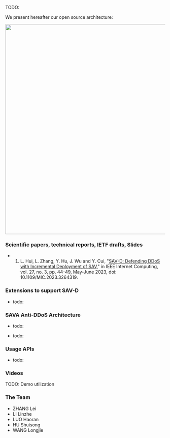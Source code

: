 TODO:

We present hereafter our open source architecture:


<img src="https://raw.githubusercontent.com/sava-anti-ddos/sava-anti-ddos.github.io/gh-pages/docs/savd_architecture.png" width="660">



### Scientific papers, technical reports, IETF drafts, Slides

- 1. L. Hui, L. Zhang, Y. Hu, J. Wu and Y. Cui, "[SAV-D: Defending DDoS with Incremental Deployment of SAV](https://ieeexplore.ieee.org/document/10122643)," in IEEE Internet Computing, vol. 27, no. 3, pp. 44-49, May-June 2023, doi: 10.1109/MIC.2023.3264319.

### Extensions to support SAV-D

- todo:

### SAVA Anti-DDoS Architecture

- todo: 

- todo:

### Usage APIs

- todo:

### Videos 

TODO: Demo utilization

### The Team

- ZHANG Lei
- LI Linzhe
- LUO Haoran
- HU Shuisong
- WANG Longjie
